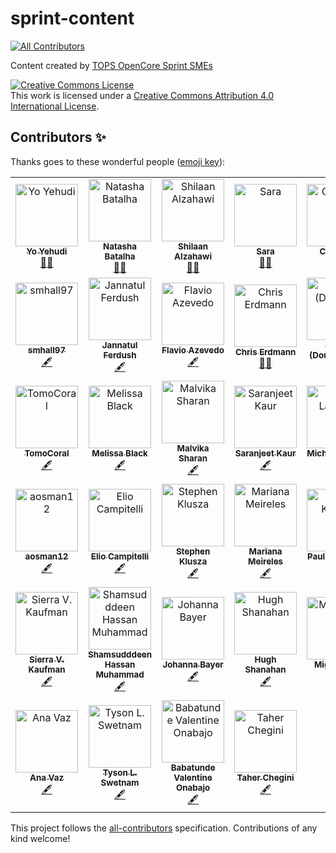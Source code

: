 # sprint-content
<!-- ALL-CONTRIBUTORS-BADGE:START - Do not remove or modify this section -->
[![All Contributors](https://img.shields.io/badge/all_contributors-38-orange.svg?style=flat-square)](#contributors-)
<!-- ALL-CONTRIBUTORS-BADGE:END -->

Content created by [TOPS OpenCore Sprint SMEs](https://github.com/nasa/Transform-to-Open-Science/blob/main/docs/Area2_Capacity_Sharing/OpenCore/OpenCore_leads.md#2022-tops-content-subject-matter-experts-smes) 


<a rel="license" href="http://creativecommons.org/licenses/by/4.0/"><img alt="Creative Commons License" style="border-width:0" src="https://i.creativecommons.org/l/by/4.0/88x31.png" /></a><br />This work is licensed under a <a rel="license" href="http://creativecommons.org/licenses/by/4.0/">Creative Commons Attribution 4.0 International License</a>.

## Contributors ✨

Thanks goes to these wonderful people ([emoji key](https://allcontributors.org/docs/en/emoji-key)):

<!-- ALL-CONTRIBUTORS-LIST:START - Do not remove or modify this section -->
<!-- prettier-ignore-start -->
<!-- markdownlint-disable -->
<table>
  <tbody>
    <tr>
      <td align="center"><a href="http://yo-yehudi.com"><img src="https://avatars.githubusercontent.com/u/9271438?v=4?s=100" width="100px;" alt="Yo Yehudi"/><br /><sub><b>Yo Yehudi</b></sub></a><br /><a href="#mentoring-yochannah" title="Mentoring">🧑‍🏫</a></td>
      <td align="center"><a href="http://natashabatalha.github.io"><img src="https://avatars.githubusercontent.com/u/6554465?v=4?s=100" width="100px;" alt="Natasha Batalha"/><br /><sub><b>Natasha Batalha</b></sub></a><br /><a href="#mentoring-natashabatalha" title="Mentoring">🧑‍🏫</a></td>
      <td align="center"><a href="https://shilaan.rbind.io"><img src="https://avatars.githubusercontent.com/u/61210785?v=4?s=100" width="100px;" alt="Shilaan Alzahawi"/><br /><sub><b>Shilaan Alzahawi</b></sub></a><br /><a href="#mentoring-shilaan" title="Mentoring">🧑‍🏫</a></td>
      <td align="center"><a href="https://github.com/selgebali"><img src="https://avatars.githubusercontent.com/u/23166543?v=4?s=100" width="100px;" alt="Sara"/><br /><sub><b>Sara</b></sub></a><br /><a href="#mentoring-selgebali" title="Mentoring">🧑‍🏫</a></td>
      <td align="center"><a href="https://github.com/camriddell"><img src="https://avatars.githubusercontent.com/u/96146940?v=4?s=100" width="100px;" alt="Cameron"/><br /><sub><b>Cameron</b></sub></a><br /><a href="#mentoring-camriddell" title="Mentoring">🧑‍🏫</a></td>
      <td align="center"><a href="http://talks.dutc.io"><img src="https://avatars.githubusercontent.com/u/3922744?v=4?s=100" width="100px;" alt="James Powell"/><br /><sub><b>James Powell</b></sub></a><br /><a href="#mentoring-dutc" title="Mentoring">🧑‍🏫</a></td>
      <td align="center"><a href="https://github.com/dasaderi"><img src="https://avatars.githubusercontent.com/u/13750121?v=4?s=100" width="100px;" alt="Daniela Saderi"/><br /><sub><b>Daniela Saderi</b></sub></a><br /><a href="#content-dasaderi" title="Content">🖋</a></td>
    </tr>
    <tr>
      <td align="center"><a href="https://github.com/smhall97"><img src="https://avatars.githubusercontent.com/u/43542098?v=4?s=100" width="100px;" alt="smhall97"/><br /><sub><b>smhall97</b></sub></a><br /><a href="#content-smhall97" title="Content">🖋</a></td>
      <td align="center"><a href="https://github.com/Jannatul-Ferdush"><img src="https://avatars.githubusercontent.com/u/38519049?v=4?s=100" width="100px;" alt="Jannatul Ferdush"/><br /><sub><b>Jannatul Ferdush</b></sub></a><br /><a href="#content-Jannatul-Ferdush" title="Content">🖋</a></td>
      <td align="center"><a href="http://flavioazevedo.com/publications"><img src="https://avatars.githubusercontent.com/u/18330492?v=4?s=100" width="100px;" alt="Flavio Azevedo"/><br /><sub><b>Flavio Azevedo</b></sub></a><br /><a href="#content-flavioazevedo" title="Content">🖋</a></td>
      <td align="center"><a href="https://www.michaeljfox.org/"><img src="https://avatars.githubusercontent.com/u/3680365?v=4?s=100" width="100px;" alt="Chris Erdmann"/><br /><sub><b>Chris Erdmann</b></sub></a><br /><a href="#mentoring-libcce" title="Mentoring">🧑‍🏫</a></td>
      <td align="center"><a href="https://github.com/geo-yrao"><img src="https://avatars.githubusercontent.com/u/38257268?v=4?s=100" width="100px;" alt="Yuhan (Douglas) Rao"/><br /><sub><b>Yuhan (Douglas) Rao</b></sub></a><br /><a href="#content-geo-yrao" title="Content">🖋</a></td>
      <td align="center"><a href="https://batool-almarzouq.netlify.app/"><img src="https://avatars.githubusercontent.com/u/53487593?v=4?s=100" width="100px;" alt="Batool Almarzouq"/><br /><sub><b>Batool Almarzouq</b></sub></a><br /><a href="#content-BatoolMM" title="Content">🖋</a></td>
      <td align="center"><a href="https://github.com/EstherPlomp"><img src="https://avatars.githubusercontent.com/u/46314469?v=4?s=100" width="100px;" alt="Esther Plomp"/><br /><sub><b>Esther Plomp</b></sub></a><br /><a href="#content-EstherPlomp" title="Content">🖋</a></td>
    </tr>
    <tr>
      <td align="center"><a href="https://github.com/TomoCoral"><img src="https://avatars.githubusercontent.com/u/98495490?v=4?s=100" width="100px;" alt="TomoCoral"/><br /><sub><b>TomoCoral</b></sub></a><br /><a href="#content-TomoCoral" title="Content">🖋</a></td>
      <td align="center"><a href="https://github.com/melibleq"><img src="https://avatars.githubusercontent.com/u/16723182?v=4?s=100" width="100px;" alt="Melissa Black"/><br /><sub><b>Melissa Black</b></sub></a><br /><a href="#content-melibleq" title="Content">🖋</a></td>
      <td align="center"><a href="http://malvikasharan.github.io/"><img src="https://avatars.githubusercontent.com/u/5370471?v=4?s=100" width="100px;" alt="Malvika Sharan"/><br /><sub><b>Malvika Sharan</b></sub></a><br /><a href="#content-malvikasharan" title="Content">🖋</a></td>
      <td align="center"><a href="https://saranjeetkaur.github.io/About-Me/"><img src="https://avatars.githubusercontent.com/u/28556616?v=4?s=100" width="100px;" alt="Saranjeet Kaur"/><br /><sub><b>Saranjeet Kaur</b></sub></a><br /><a href="#content-SaranjeetKaur" title="Content">🖋</a></td>
      <td align="center"><a href="https://github.com/michelusp"><img src="https://avatars.githubusercontent.com/u/29486679?v=4?s=100" width="100px;" alt="Michel Lacerda"/><br /><sub><b>Michel Lacerda</b></sub></a><br /><a href="#content-michelusp" title="Content">🖋</a></td>
      <td align="center"><a href="https://www.tiki-toki.com/timeline/entry/1753034/A-History-of-Research-Ethics/"><img src="https://avatars.githubusercontent.com/u/64027166?v=4?s=100" width="100px;" alt="Ismael-KG"/><br /><sub><b>Ismael-KG</b></sub></a><br /><a href="#content-Ismael-KG" title="Content">🖋</a></td>
      <td align="center"><a href="https://github.com/andreamedinasmith"><img src="https://avatars.githubusercontent.com/u/6033782?v=4?s=100" width="100px;" alt="andreamedinasmith"/><br /><sub><b>andreamedinasmith</b></sub></a><br /><a href="#content-andreamedinasmith" title="Content">🖋</a></td>
    </tr>
    <tr>
      <td align="center"><a href="https://github.com/aosman12"><img src="https://avatars.githubusercontent.com/u/68354949?v=4?s=100" width="100px;" alt="aosman12"/><br /><sub><b>aosman12</b></sub></a><br /><a href="#content-aosman12" title="Content">🖋</a></td>
      <td align="center"><a href="https://github.com/eliocamp"><img src="https://avatars.githubusercontent.com/u/8617595?v=4?s=100" width="100px;" alt="Elio Campitelli"/><br /><sub><b>Elio Campitelli</b></sub></a><br /><a href="#content-eliocamp" title="Content">🖋</a></td>
      <td align="center"><a href="https://github.com/smklusza"><img src="https://avatars.githubusercontent.com/u/28989267?v=4?s=100" width="100px;" alt="Stephen Klusza"/><br /><sub><b>Stephen Klusza</b></sub></a><br /><a href="#content-smklusza" title="Content">🖋</a></td>
      <td align="center"><a href="https://psychonautgirl.space"><img src="https://avatars.githubusercontent.com/u/17600982?v=4?s=100" width="100px;" alt="Mariana Meireles"/><br /><sub><b>Mariana Meireles</b></sub></a><br /><a href="#content-marimeireles" title="Content">🖋</a></td>
      <td align="center"><a href="https://github.com/karegapauline"><img src="https://avatars.githubusercontent.com/u/27417671?v=4?s=100" width="100px;" alt="Pauline Karega"/><br /><sub><b>Pauline Karega</b></sub></a><br /><a href="#content-karegapauline" title="Content">🖋</a></td>
      <td align="center"><a href="http://www.mn.uio.no/geo/english/people/adm/annefou/"><img src="https://avatars.githubusercontent.com/u/8168508?v=4?s=100" width="100px;" alt="Anne Fouilloux"/><br /><sub><b>Anne Fouilloux</b></sub></a><br /><a href="#content-annefou" title="Content">🖋</a></td>
      <td align="center"><a href="https://github.com/camachoreina"><img src="https://avatars.githubusercontent.com/u/12454015?v=4?s=100" width="100px;" alt="Reina Camacho Toro"/><br /><sub><b>Reina Camacho Toro</b></sub></a><br /><a href="#content-camachoreina" title="Content">🖋</a></td>
    </tr>
    <tr>
      <td align="center"><a href="https://github.com/Sierra-MC"><img src="https://avatars.githubusercontent.com/u/88336748?v=4?s=100" width="100px;" alt="Sierra V. Kaufman"/><br /><sub><b>Sierra V. Kaufman</b></sub></a><br /><a href="#content-Sierra-MC" title="Content">🖋</a></td>
      <td align="center"><a href="https://github.com/shmuhammad2004"><img src="https://avatars.githubusercontent.com/u/38854463?v=4?s=100" width="100px;" alt="Shamsudddeen Hassan Muhammad"/><br /><sub><b>Shamsudddeen Hassan Muhammad</b></sub></a><br /><a href="#content-shmuhammad2004" title="Content">🖋</a></td>
      <td align="center"><a href="https://github.com/likeajumprope"><img src="https://avatars.githubusercontent.com/u/23728822?v=4?s=100" width="100px;" alt="Johanna Bayer"/><br /><sub><b>Johanna Bayer</b></sub></a><br /><a href="#content-likeajumprope" title="Content">🖋</a></td>
      <td align="center"><a href="http://www.shanahanlab.org"><img src="https://avatars.githubusercontent.com/u/3338109?v=4?s=100" width="100px;" alt="Hugh Shanahan"/><br /><sub><b>Hugh Shanahan</b></sub></a><br /><a href="#content-hughshanahan" title="Content">🖋</a></td>
      <td align="center"><a href="https://github.com/MiguelSilan"><img src="https://avatars.githubusercontent.com/u/32735330?v=4?s=100" width="100px;" alt="MiguelSilan"/><br /><sub><b>MiguelSilan</b></sub></a><br /><a href="#content-MiguelSilan" title="Content">🖋</a></td>
      <td align="center"><a href="https://github.com/Elpapado"><img src="https://avatars.githubusercontent.com/u/16916017?v=4?s=100" width="100px;" alt="Elli Papadopoulou"/><br /><sub><b>Elli Papadopoulou</b></sub></a><br /><a href="#content-Elpapado" title="Content">🖋</a></td>
      <td align="center"><a href="https://danieljdunleavy.netlify.app/"><img src="https://avatars.githubusercontent.com/u/30324612?v=4?s=100" width="100px;" alt="dunldj"/><br /><sub><b>dunldj</b></sub></a><br /><a href="#content-dunldj" title="Content">🖋</a></td>
    </tr>
    <tr>
      <td align="center"><a href="https://github.com/AnaVaz-NOAA"><img src="https://avatars.githubusercontent.com/u/94488549?v=4?s=100" width="100px;" alt="Ana Vaz"/><br /><sub><b>Ana Vaz</b></sub></a><br /><a href="#content-AnaVaz-NOAA" title="Content">🖋</a></td>
      <td align="center"><a href="http://tysonswetnam.com"><img src="https://avatars.githubusercontent.com/u/11527041?v=4?s=100" width="100px;" alt="Tyson L. Swetnam"/><br /><sub><b>Tyson L. Swetnam</b></sub></a><br /><a href="#content-tyson-swetnam" title="Content">🖋</a></td>
      <td align="center"><a href="https://github.com/BabatundeOnabajo"><img src="https://avatars.githubusercontent.com/u/36359216?v=4?s=100" width="100px;" alt="Babatunde Valentine Onabajo"/><br /><sub><b>Babatunde Valentine Onabajo</b></sub></a><br /><a href="#content-BabatundeOnabajo" title="Content">🖋</a></td>
      <td align="center"><a href="https://cheginit.github.io"><img src="https://avatars.githubusercontent.com/u/13016644?v=4?s=100" width="100px;" alt="Taher Chegini"/><br /><sub><b>Taher Chegini</b></sub></a><br /><a href="#content-cheginit" title="Content">🖋</a></td>
    </tr>
  </tbody>
</table>

<!-- markdownlint-restore -->
<!-- prettier-ignore-end -->

<!-- ALL-CONTRIBUTORS-LIST:END -->

This project follows the [all-contributors](https://github.com/all-contributors/all-contributors) specification. Contributions of any kind welcome!
